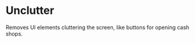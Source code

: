 Unclutter
=============================================================================

Removes UI elements cluttering the screen, like buttons for opening
cash shops.
